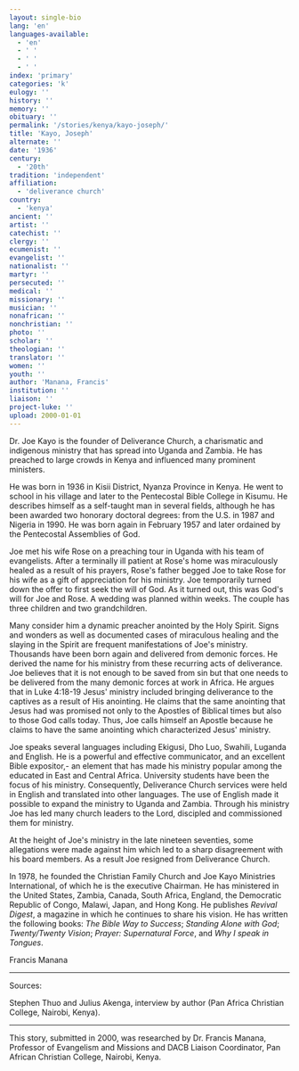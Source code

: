 ```yaml
---
layout: single-bio
lang: 'en'
languages-available:
  - 'en'
  - ' '
  - ' '
  - ' '
index: 'primary'
categories: 'k'
eulogy: ''
history: ''
memory: ''
obituary: ''
permalink: '/stories/kenya/kayo-joseph/'
title: 'Kayo, Joseph'
alternate: ''
date: '1936'
century:
  - '20th'
tradition: 'independent'
affiliation:
  - 'deliverance church'
country:
  - 'kenya'
ancient: ''
artist: ''
catechist: ''
clergy: ''
ecumenist: ''
evangelist: ''
nationalist: ''
martyr: ''
persecuted: ''
medical: ''
missionary: ''
musician: ''
nonafrican: ''
nonchristian: ''
photo: ''
scholar: ''
theologian: ''
translator: ''
women: ''
youth: ''
author: 'Manana, Francis'
institution: ''
liaison: ''
project-luke: ''
upload: 2000-01-01
---
```



Dr. Joe Kayo is the founder of Deliverance Church, a charismatic and indigenous ministry that has spread into Uganda and Zambia. He has preached to large crowds in Kenya and influenced many prominent ministers.

He was born in 1936 in Kisii District, Nyanza Province in Kenya. He went to school in his village and later to the Pentecostal Bible College in Kisumu. He describes himself as a self-taught man in several fields, although he has been awarded two honorary doctoral degrees: from the U.S. in 1987 and Nigeria in 1990. He was born again in February 1957 and later ordained by the Pentecostal Assemblies of God.

Joe met his wife Rose on a preaching tour in Uganda with his team of evangelists.  After a terminally ill patient at Rose's home was miraculously healed as a result of his prayers, Rose's father begged Joe to take Rose for his wife as a gift of appreciation for his ministry. Joe temporarily turned down the offer to first seek the will of God. As it turned out, this was God's will for Joe and Rose. A wedding was planned within weeks. The couple has three children and two grandchildren.

Many consider him a dynamic preacher anointed by the Holy Spirit. Signs and wonders as well as documented cases of miraculous healing and the slaying in the Spirit are frequent manifestations of Joe's ministry. Thousands have been born again and delivered from demonic forces. He derived the name for his ministry from these recurring acts of deliverance. Joe believes that it is not enough to be saved from sin but that one needs to be delivered from the many demonic forces at work in Africa. He argues that in Luke 4:18-19 Jesus' ministry included bringing deliverance to the captives as a result of His anointing. He claims that the same anointing that Jesus had was promised not only to the Apostles of Biblical times but also to those God calls today. Thus, Joe calls himself an Apostle because he claims to have the same anointing which characterized Jesus' ministry.

Joe speaks several languages including Ekigusi, Dho Luo, Swahili, Luganda and English. He is a powerful and effective communicator, and an excellent Bible expositor,- an element that has made his ministry popular among the educated in East and Central Africa. University students have been the focus of his ministry.  Consequently, Deliverance Church services were held in English and translated into other languages. The use of English made it possible to expand the ministry to Uganda and Zambia.  Through his ministry Joe has led many church leaders to the Lord, discipled and commissioned them for ministry.

At the height of Joe's ministry in the late nineteen seventies, some allegations were made against him which led to a sharp disagreement with his board members. As a result Joe resigned from Deliverance Church.

In 1978, he founded the Christian Family Church and Joe Kayo Ministries International, of which he is the executive Chairman. He has ministered in the United States, Zambia, Canada, South Africa, England, the Democratic Republic of Congo, Malawi, Japan, and Hong Kong. He publishes *Revival Digest*, a magazine in which he continues to share his vision. He has written the following books: *The Bible Way to Success*; *Standing Alone with God*; *Twenty/Twenty Vision*; *Prayer: Supernatural Force*, and *Why I speak in Tongues*.

Francis Manana

---

Sources:

Stephen Thuo and Julius Akenga, interview by author (Pan Africa Christian College, Nairobi, Kenya).

---

This story, submitted in 2000, was researched by Dr. Francis Manana, Professor of Evangelism and Missions and DACB Liaison Coordinator, Pan African Christian College, Nairobi, Kenya.